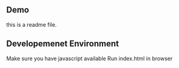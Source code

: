 ## Demo
this is a readme file.


## Developemenet Environment

Make sure you have javascript available 
Run index.html in browser
